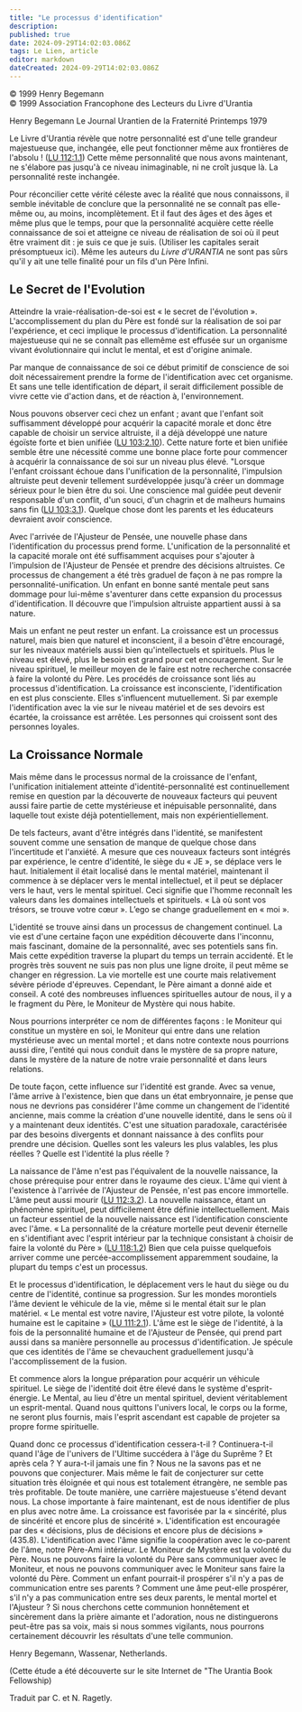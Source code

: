 ```yaml
---
title: "Le processus d'identification"
description: 
published: true
date: 2024-09-29T14:02:03.086Z
tags: Le Lien, article
editor: markdown
dateCreated: 2024-09-29T14:02:03.086Z
---
```


<p class="v-card v-sheet theme--light grey lighten-3 px-2">© 1999 Henry Begemann<br>© 1999 Association Francophone des Lecteurs du Livre d'Urantia</p>

Henry Begemann
Le Journal Urantien de la Fraternité
Printemps 1979

Le Livre d'Urantia révèle que notre personnalité est d'une telle grandeur majestueuse que, inchangée, elle peut fonctionner même aux frontières de l'absolu ! ([LU 112:1.1](/fr/The_Urantia_Book/112#p1_1)) Cette même personnalité que nous avons maintenant, ne s'élabore pas jusqu'à ce niveau inimaginable, ni ne croît jusque là. La personnalité reste inchangée.

Pour réconcilier cette vérité céleste avec la réalité que nous connaissons, il semble inévitable de conclure que la personnalité ne se connaît pas elle-même ou, au moins, incomplètement. Et il faut des âges et des âges et même plus que le temps, pour que la personnalité acquière cette réelle connaissance de soi et atteigne ce niveau de réalisation de soi où il peut être vraiment dit : je suis ce que je suis. (Utiliser les capitales serait présomptueux ici). Même les auteurs du _Livre d'URANTIA_ ne sont pas sûrs qu'il y ait une telle finalité pour un fils d'un Père Infini.

## Le Secret de l'Evolution

Atteindre la vraie-réalisation-de-soi est « le secret de l'évolution ». L'accomplissement du plan du Père est fondé sur la réalisation de soi par l'expérience, et ceci implique le processus d'identification. La personnalité majestueuse qui ne se connaît pas ellemême est effusée sur un organisme vivant évolutionnaire qui inclut le mental, et est d'origine animale.

Par manque de connaissance de soi ce début primitif de conscience de soi doit nécessairement prendre la forme de l'identification avec cet organisme. Et sans une telle identification de départ, il serait difficilement possible de vivre cette vie d'action dans, et de réaction à, l'environnement.

Nous pouvons observer ceci chez un enfant ; avant que l'enfant soit suffisamment développé pour acquérir la capacité morale et donc être capable de choisir un service altruiste, il a déjà développé une nature égoïste forte et bien unifiée ([LU 103:2.10](/fr/The_Urantia_Book/103#p2_10)). Cette nature forte et bien unifiée semble être une nécessité comme une bonne place forte pour commencer à acquérir la connaissance de soi sur un niveau plus élevé. "Lorsque l'enfant croissant échoue dans l'unification de la personnalité, l'impulsion altruiste peut devenir tellement surdéveloppée jusqu'à créer un dommage sérieux pour le bien être du soi. Une conscience mal guidée peut devenir responsable d'un conflit, d'un souci, d'un chagrin et de malheurs humains sans fin ([LU 103:3.1](/fr/The_Urantia_Book/103#p3_1)). Quelque chose dont les parents et les éducateurs devraient avoir conscience.

Avec l'arrivée de l'Ajusteur de Pensée, une nouvelle phase dans l'identification du processus prend forme. L'unification de la personnalité et la capacité morale ont été suffisamment acquises pour s'ajouter à l'impulsion de l'Ajusteur de Pensée et prendre des décisions altruistes. Ce processus de changement a été très graduel de façon à ne pas rompre la personnalité-unification. Un enfant en bonne santé mentale peut sans dommage pour lui-même s'aventurer dans cette expansion du processus d'identification. Il découvre que l'impulsion altruiste appartient aussi à sa nature.

Mais un enfant ne peut rester un enfant. La croissance est un processus naturel, mais bien que naturel et inconscient, il a besoin d'être encouragé, sur les niveaux matériels aussi bien qu'intellectuels et spirituels. Plus le niveau est élevé, plus le besoin est grand pour cet encouragement. Sur le niveau spirituel, le meilleur moyen de le faire est notre recherche consacrée à faire la volonté du Père. Les procédés de croissance sont liés au processus d'identification. La croissance est inconsciente, l'identification en est plus consciente. Elles s'influencent mutuellement. Si par exemple l'identification avec la vie sur le niveau matériel et de ses devoirs est écartée, la croissance est arrêtée. Les personnes qui croissent sont des personnes loyales.

## La Croissance Normale

Mais même dans le processus normal de la croissance de l'enfant, l'unification initialement atteinte d'identité-personnalité est continuellement remise en question par la découverte de nouveaux facteurs qui peuvent aussi faire partie de cette mystérieuse et inépuisable personnalité, dans laquelle tout existe déjà potentiellement, mais non expérientiellement.

De tels facteurs, avant d'être intégrés dans l'identité, se manifestent souvent comme une sensation de manque de quelque chose dans l'incertitude et l'anxiété. A mesure que ces nouveaux facteurs sont intégrés par expérience, le centre d'identité, le siège du « JE », se déplace vers le haut. Initialement il était localisé dans le mental matériel, maintenant il commence à se déplacer vers le mental intellectuel, et il peut se déplacer vers le haut, vers le mental spirituel. Ceci signifie que l'homme reconnaît les valeurs dans les domaines intellectuels et spirituels. « Là où sont vos trésors, se trouve votre cœur ». L’ego se change graduellement en « moi ».

L'identité se trouve ainsi dans un processus de changement continuel. La vie est d'une certaine façon une expédition découverte dans l'inconnu, mais fascinant, domaine de la personnalité, avec ses potentiels sans fin. Mais cette expédition traverse la plupart du temps un terrain accidenté. Et le progrès très souvent ne suis pas non plus une ligne droite, il peut même se changer en régression. La vie mortelle est une courte mais relativement sévère période d'épreuves. Cependant, le Père aimant a donné aide et conseil. A coté des nombreuses influences spirituelles autour de nous, il y a le fragment du Père, le Moniteur de Mystère qui nous habite.

Nous pourrions interpréter ce nom de différentes façons : le Moniteur qui constitue un mystère en soi, le Moniteur qui entre dans une relation mystérieuse avec un mental mortel ; et dans notre contexte nous pourrions aussi dire, l'entité qui nous conduit dans le mystère de sa propre nature, dans le mystère de la nature de notre vraie personnalité et dans leurs relations.

De toute façon, cette influence sur l'identité est grande. Avec sa venue, l'âme arrive à l'existence, bien que dans un état embryonnaire, je pense que nous ne devrions pas considérer l'âme comme un changement de l'identité ancienne, mais comme la création d'une nouvelle identité, dans le sens où il y a maintenant deux identités. C'est une situation paradoxale, caractérisée par des besoins divergents et donnant naissance à des conflits pour prendre une décision. Quelles sont les valeurs les plus valables, les plus réelles ? Quelle est l'identité la plus réelle ?

La naissance de l'âme n'est pas l'équivalent de la nouvelle naissance, la chose prérequise pour entrer dans le royaume des cieux. L'âme qui vient à l'existence à l'arrivée de l'Ajusteur de Pensée, n'est pas encore immortelle. L'âme peut aussi mourir ([LU 112:3.2](/fr/The_Urantia_Book/112#p3_2)). La nouvelle naissance, étant un phénomène spirituel, peut difficilement être définie intellectuellement. Mais un facteur essentiel de la nouvelle naissance est l'identification consciente avec l'âme. « La personnalité de la créature mortelle peut devenir éternelle en s'identifiant avec l'esprit intérieur par la technique consistant à choisir de faire la volonté du Père » ([LU 118:1.2](/fr/The_Urantia_Book/118#p1_2)) Bien que cela puisse quelquefois arriver comme une percée-accomplissement apparemment soudaine, la plupart du temps c'est un processus.

Et le processus d'identification, le déplacement vers le haut du siège ou du centre de l'identité, continue sa progression. Sur les mondes morontiels l'âme devient le véhicule de la vie, même si le mental était sur le plan matériel. « Le mental est votre navire, l'Ajusteur est votre pilote, la volonté humaine est le capitaine » ([LU 111:2.1](/fr/The_Urantia_Book/111#p2_1)). L'âme est le siège de l'identité, à la fois de la personnalité humaine et de l'Ajusteur de Pensée, qui prend part aussi dans sa manière personnelle au processus d'identification. Je spécule que ces identités de l'âme se chevauchent graduellement jusqu'à l'accomplissement de la fusion.

Et commence alors la longue préparation pour acquérir un véhicule spirituel. Le siège de l'identité doit être élevé dans le système d'esprit-énergie. Le Mental, au lieu d'être un mental spirituel, devient véritablement un esprit-mental. Quand nous quittons l'univers local, le corps ou la forme, ne seront plus fournis, mais l'esprit ascendant est capable de projeter sa propre forme spirituelle.

Quand donc ce processus d'identification cessera-t-il ? Continuera-t-il quand l'âge de l'univers de l'Ultime succédera à l'âge du Suprême ? Et après cela ? Y aura-t-il jamais une fin ? Nous ne la savons pas et ne pouvons que conjecturer. Mais même le fait de conjecturer sur cette situation très éloignée et qui nous est totalement étrangère, ne semble pas très profitable. De toute manière, une carrière majestueuse s'étend devant nous. La chose importante à faire maintenant, est de nous identifier de plus en plus avec notre âme. La croissance est favorisée par la « sincérité, plus de sincérité et encore plus de sincérité ». L'identification est encouragée par des « décisions, plus de décisions et encore plus de décisions » (435.8). L'identification avec l'âme signifie la coopération avec le co-parent de l'âme, notre Père-Ami intérieur. Le Moniteur de Mystère est la volonté du Père. Nous ne pouvons faire la volonté du Père sans communiquer avec le Moniteur, et nous ne pouvons communiquer avec le Moniteur sans faire la volonté du Père. Comment un enfant pourrait-il prospérer s'il n'y a pas de communication entre ses parents ? Comment une âme peut-elle prospérer, s'il n'y a pas communication entre ses deux parents, le mental mortel et l'Ajusteur ? Si nous cherchons cette communion honnêtement et sincèrement dans la prière aimante et l'adoration, nous ne distinguerons peut-être pas sa voix, mais si nous sommes vigilants, nous pourrons certainement découvrir les résultats d'une telle communion.

Henry Begemann, Wassenar, Netherlands.

(Cette étude a été découverte sur le site Internet de "The Urantia Book Fellowship)

Traduit par C. et N. Ragetly.